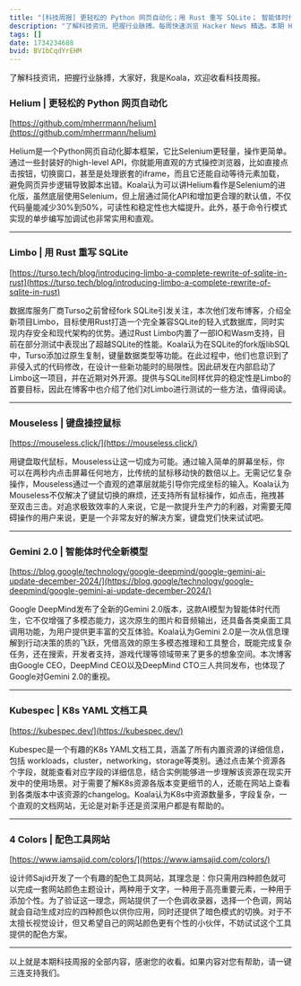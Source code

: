```yaml
---
title: "[科技周报] 更轻松的 Python 网页自动化；用 Rust 重写 SQLite； 智能体时代全新模型"
description: "了解科技资讯、把握行业脉搏。每周快速浏览 Hacker News 精选。本期 Hacker Newsletter 地址：https://buttondown.com/hacker-newsletter/archive/hacker-newsletter-725/"
tags: []
date: 1734234688
bvid: BV1bCqdYrEHM
---
```

了解科技资讯，把握行业脉搏，大家好，我是Koala，欢迎收看科技周报。

### Helium | 更轻松的 Python 网页自动化
[https://github.com/mherrmann/helium](https://github.com/mherrmann/helium)

Helium是一个Python网页自动化脚本框架，它比Selenium更轻量，操作更简单。通过一些封装好的high-level API，你就能用直观的方式操控浏览器，比如直接点击按钮，切换窗口，甚至是处理嵌套的iframe，而且它还能自动等待元素加载，避免网页异步逻辑导致脚本出错。Koala认为可以讲Helium看作是Selenium的进化版，虽然底层使用Selenium，但上层通过简化API和增加更合理的默认值，不仅代码量能减少30%到50%，可读性和稳定性也大幅提升。此外，基于命令行模式实现的单步编写加调试也非常实用和直观。

---

### Limbo | 用 Rust 重写 SQLite
[https://turso.tech/blog/introducing-limbo-a-complete-rewrite-of-sqlite-in-rust](https://turso.tech/blog/introducing-limbo-a-complete-rewrite-of-sqlite-in-rust)

数据库服务厂商Turso之前曾经fork SQLite引发关注，本次他们发布博客，介绍全新项目Limbo，目标使用Rust打造一个完全兼容SQLite的轻入式数据库，同时实现内存安全和现代架构的优势。通过Rust Limbo内置了一部IO和Wasm支持，目前在部分测试中表现出了超越SQLite的性能。Koala认为在SQLite的fork版libSQL中，Turso添加过原生复制，键量数据类型等功能。在此过程中，他们也意识到了非侵入式的代码修改，在设计一些新功能时的局限性。因此研发在内部启动了Limbo这一项目，并在近期对外开源。提供与SQLite同样优异的稳定性是Limbo的首要目标，因此在博客中也介绍了他们对Limbo进行测试的一些方法，值得阅读。

---

### Mouseless | 键盘操控鼠标
[https://mouseless.click/](https://mouseless.click/)

用键盘取代鼠标，Mouseless让这一切成为可能。通过输入简单的屏幕坐标，你可以在两秒内点击屏幕任何地方，比传统的鼠标移动快的数倍以上。无需记忆复杂操作，Mouseless通过一个直观的遮罩层就能引导你完成坐标的输入。Koala认为Mouseless不仅解决了键鼠切换的麻烦，还支持所有鼠标操作，如点击，拖拽甚至双击三击。对追求极致效率的人来说，它是一款提升生产力的利器，对需要无障碍操作的用户来说，更是一个非常友好的解决方案，键盘党们快来试试吧。

---

### Gemini 2.0 | 智能体时代全新模型
[https://blog.google/technology/google-deepmind/google-gemini-ai-update-december-2024/](https://blog.google/technology/google-deepmind/google-gemini-ai-update-december-2024/)

Google DeepMind发布了全新的Gemini 2.0版本，这款AI模型为智能体时代而生，它不仅增强了多模态能力，这次原生的图片和音频输出，还具备各类桌面工具调用功能，为用户提供更丰富的交互体验。Koala认为Gemini 2.0是一次从信息理解到行动决策的质的飞跃，凭借高效的原生多模态推理和工具整合，既能完成复杂任务，还在搜索，开发者支持，游戏代理等领域带来了更多的想象空间。本次博客由Google CEO，DeepMind CEO以及DeepMind CTO三人共同发布，也体现了Google对Gemini 2.0的重视。

---

### Kubespec | K8s YAML 文档工具
[https://kubespec.dev/](https://kubespec.dev/)

Kubespec是一个有趣的K8s YAML文档工具，涵盖了所有内置资源的详细信息，包括 workloads，cluster，networking，storage等类别。通过点击某个资源各个字段，就能查看对应字段的详细信息，结合实例能够进一步理解该资源在现实开发中的使用场景。对于需要了解K8s资源各版本变更细节的人，还能在网站上查看到各类版本中该资源的changelog。Koala认为K8s中资源数量多，字段复杂，一个直观的文档网站，无论是对新手还是资深用户都是有帮助的。

---

### 4 Colors | 配色工具网站
[https://www.iamsajid.com/colors/](https://www.iamsajid.com/colors/)

设计师Sajid开发了一个有趣的配色工具网站，其理念是：你只需用四种颜色就可以完成一套网站颜色主题设计，两种用于文字，一种用于高亮重要元素，一种用于添加个性。为了验证这一理念，网站提供了一个色调收录器，选择一个色调，网站就会自动生成对应的四种颜色以供你应用，同时还提供了暗色模式的切换。对于不太擅长视觉设计，但又希望自己的网站颜色更有个性的小伙伴，不妨试试这个工具提供的配色方案。

---

以上就是本期科技周报的全部内容，感谢您的收看。如果内容对您有帮助，请一键三连支持我们。

